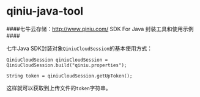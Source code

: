qiniu-java-tool
===============

####七牛云存储：http://www.qiniu.com/ SDK For Java 封装工具和使用示例####


七牛Java SDK封装对象`QiniuCloudSession`的基本使用方式：

	QiniuCloudSession qiniuCloudSession = QiniuCloudSession.build("qiniu.properties");

	String token = qiniuCloudSession.getUpToken();

这样就可以获取到上传文件的`token`字符串。




